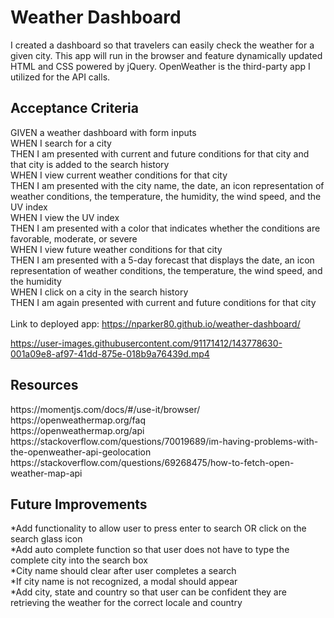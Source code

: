 <h1>Weather Dashboard</h1>

I created a dashboard so that travelers can easily check the weather for a given city. This app will run in the browser and feature dynamically updated HTML and CSS powered by jQuery. OpenWeather is the third-party app I utilized for the API calls.

## Acceptance Criteria

GIVEN a weather dashboard with form inputs
<br>
WHEN I search for a city
<br>
THEN I am presented with current and future conditions for that city and that city is added to the search history
<br>
WHEN I view current weather conditions for that city
<br>
THEN I am presented with the city name, the date, an icon representation of weather conditions, the temperature, the humidity, the wind speed, and the UV index
<br>
WHEN I view the UV index
<br>
THEN I am presented with a color that indicates whether the conditions are favorable, moderate, or severe
<br>
WHEN I view future weather conditions for that city
<br>
THEN I am presented with a 5-day forecast that displays the date, an icon representation of weather conditions, the temperature, the wind speed, and the humidity
<br>
WHEN I click on a city in the search history
<br>
THEN I am again presented with current and future conditions for that city
<br>
<br>
Link to deployed app: https://nparker80.github.io/weather-dashboard/

https://user-images.githubusercontent.com/91171412/143778630-001a09e8-af97-41dd-875e-018b9a76439d.mp4

<h2>Resources</h2>
https://momentjs.com/docs/#/use-it/browser/
<br>
https://openweathermap.org/faq
<br>
https://openweathermap.org/api
<br>
https://stackoverflow.com/questions/70019689/im-having-problems-with-the-openweather-api-geolocation
<br>
https://stackoverflow.com/questions/69268475/how-to-fetch-open-weather-map-api

<h2>Future Improvements</h2>
*Add functionality to allow user to press enter to search OR click on the search glass icon
<br>
*Add auto complete function so that user does not have to type the complete city into the search box
<br>
*City name should clear after user completes a search
<br>
*If city name is not recognized, a modal should appear
<br>
*Add city, state and country so that user can be confident they are retrieving the weather for the correct locale and country
